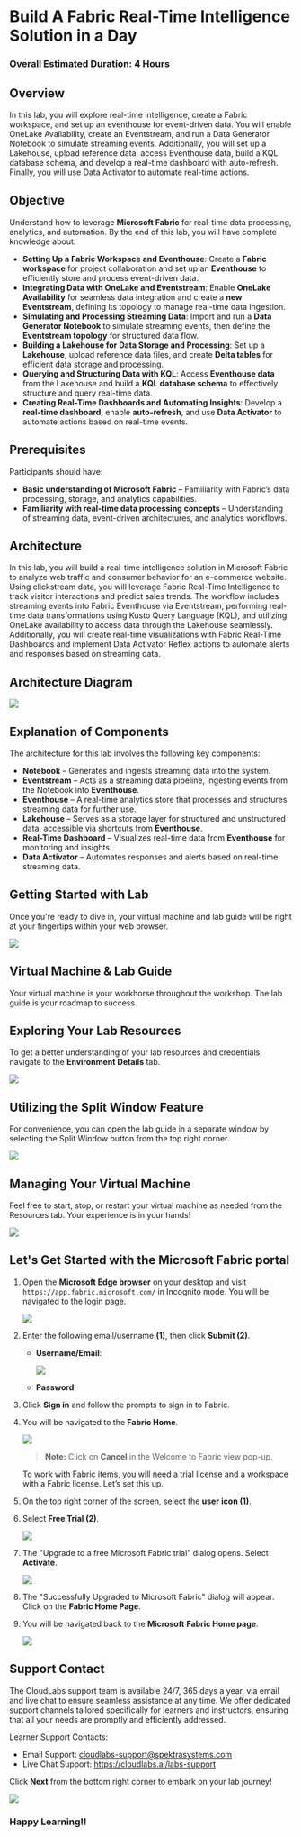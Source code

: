 # Build A Fabric Real-Time Intelligence Solution in a Day 
### Overall Estimated Duration: 4 Hours

## Overview

In this lab, you will explore real-time intelligence, create a Fabric workspace, and set up an eventhouse for event-driven data. You will enable OneLake Availability, create an Eventstream, and run a Data Generator Notebook to simulate streaming events. Additionally, you will set up a Lakehouse, upload reference data, access Eventhouse data, build a KQL database schema, and develop a real-time dashboard with auto-refresh. Finally, you will use Data Activator to automate real-time actions.

## Objective  

Understand how to leverage **Microsoft Fabric** for real-time data processing, analytics, and automation. By the end of this lab, you will have complete knowledge about:  

- **Setting Up a Fabric Workspace and Eventhouse**: Create a **Fabric workspace** for project collaboration and set up an **Eventhouse** to efficiently store and process event-driven data.  
- **Integrating Data with OneLake and Eventstream**: Enable **OneLake Availability** for seamless data integration and create a **new Eventstream**, defining its topology to manage real-time data ingestion.  
- **Simulating and Processing Streaming Data**: Import and run a **Data Generator Notebook** to simulate streaming events, then define the **Eventstream topology** for structured data flow.  
- **Building a Lakehouse for Data Storage and Processing**: Set up a **Lakehouse**, upload reference data files, and create **Delta tables** for efficient data storage and processing.  
- **Querying and Structuring Data with KQL**: Access **Eventhouse data** from the Lakehouse and build a **KQL database schema** to effectively structure and query real-time data.  
- **Creating Real-Time Dashboards and Automating Insights**: Develop a **real-time dashboard**, enable **auto-refresh**, and use **Data Activator** to automate actions based on real-time events.  

## Prerequisites

Participants should have:  

- **Basic understanding of Microsoft Fabric** – Familiarity with Fabric’s data processing, storage, and analytics capabilities.  
- **Familiarity with real-time data processing concepts** – Understanding of streaming data, event-driven architectures, and analytics workflows.  

## Architecture

In this lab, you will build a real-time intelligence solution in Microsoft Fabric to analyze web traffic and consumer behavior for an e-commerce website. Using clickstream data, you will leverage Fabric Real-Time Intelligence to track visitor interactions and predict sales trends. The workflow includes streaming events into Fabric Eventhouse via Eventstream, performing real-time data transformations using Kusto Query Language (KQL), and utilizing OneLake availability to access data through the Lakehouse seamlessly. Additionally, you will create real-time visualizations with Fabric Real-Time Dashboards and implement Data Activator Reflex actions to automate alerts and responses based on streaming data.

## Architecture Diagram

![](media/architecture.png)

## Explanation of Components

The architecture for this lab involves the following key components:

- **Notebook** – Generates and ingests streaming data into the system.  
- **Eventstream** – Acts as a streaming data pipeline, ingesting events from the Notebook into **Eventhouse**.  
- **Eventhouse** – A real-time analytics store that processes and structures streaming data for further use.  
- **Lakehouse** – Serves as a storage layer for structured and unstructured data, accessible via shortcuts from **Eventhouse**.  
- **Real-Time Dashboard** – Visualizes real-time data from **Eventhouse** for monitoring and insights.  
- **Data Activator** – Automates responses and alerts based on real-time streaming data.  

## Getting Started with Lab
Once you're ready to dive in, your virtual machine and lab guide will be right at your fingertips within your web browser.

![](media/getting-started-1.png)

## Virtual Machine & Lab Guide
Your virtual machine is your workhorse throughout the workshop. The lab guide is your roadmap to success.

## Exploring Your Lab Resources
To get a better understanding of your lab resources and credentials, navigate to the **Environment Details** tab.

![](media/getting-started-2.png)

## Utilizing the Split Window Feature
For convenience, you can open the lab guide in a separate window by selecting the Split Window button from the top right corner.

![](media/getting-started-3.png)

## Managing Your Virtual Machine
Feel free to start, stop, or restart your virtual machine as needed from the Resources tab. Your experience is in your hands!

![](media/getting-started-5.png)

## Let's Get Started with the Microsoft Fabric portal
 
1. Open the **Microsoft Edge browser** on your desktop and visit `https://app.fabric.microsoft.com/` in Incognito mode. You will be navigated to the login page.

    ![](media/image029.png)


1. Enter the following email/username **(1)**, then click **Submit (2)**.  

    - **Username/Email**:<inject key="AzureAdUserEmail"></inject>

      ![](media/image6.png)

    - **Password**:<inject key="AzureAdUserPassword"></inject> 

1. Click **Sign in** and follow the prompts to sign in to Fabric.

1. You will be navigated to the **Fabric Home**.

    ![](media/image10upd.png)
    > **Note:** Click on **Cancel** in the Welcome to Fabric view pop-up.

    To work with Fabric items, you will need a trial license and a workspace with a Fabric license. Let’s set this up.

1. On the top right corner of the screen, select the **user** **icon (1)**.

1. Select **Free Trial (2)**.

    ![](media/image11upd1.png)

1. The "Upgrade to a free Microsoft Fabric trial" dialog opens. Select **Activate**.

    ![](media/image12upd1.png)

1. The "Successfully Upgraded to Microsoft Fabric" dialog will appear. Click on the **Fabric Home Page**.      

1. You will be navigated back to the **Microsoft** **Fabric Home page**.

    ![](media/image10upd.png)

## Support Contact

The CloudLabs support team is available 24/7, 365 days a year, via email and live chat to ensure seamless assistance at any time. We offer dedicated support channels tailored specifically for learners and instructors, ensuring that all your needs are promptly and efficiently addressed.

Learner Support Contacts:

- Email Support: cloudlabs-support@spektrasystems.com
- Live Chat Support: https://cloudlabs.ai/labs-support

Click **Next** from the bottom right corner to embark on your lab journey!

![](media/up4.png)

### Happy Learning!!

